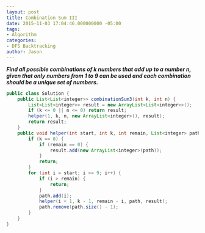 ```yaml
---
layout: post
title: Combination Sum III
date: 2015-11-03 17:04:46.000000000 -05:00
tags:
- Algorithm
categories:
- DFS Backtracking
author: Jason
---
```

<p><strong><em>Find all possible combinations of k numbers that add up to a number n, given that only numbers from 1 to 9 can be used and each combination should be a unique set of numbers.</em></strong></p>


``` java
public class Solution {
    public List<List<integer>> combinationSum3(int k, int n) {
        List<List<integer>> result = new ArrayList<List<integer>>();
        if (k <= 0 || n <= 0) return result;
        helper(1, k, n, new ArrayList<integer>(), result);
        return result;
    }
    public void helper(int start, int k, int remain, List<integer> path, List<List<integer>> result) {
        if (k == 0) {
            if (remain == 0) {
                result.add(new ArrayList<integer>(path));
            }
            return;
        }
        for (int i = start; i <= 9; i++) {
            if (i > remain) {
                return;
            }
            path.add(i);
            helper(i + 1, k - 1, remain - i, path, result);
            path.remove(path.size() - 1);
        }
    }
}
```
